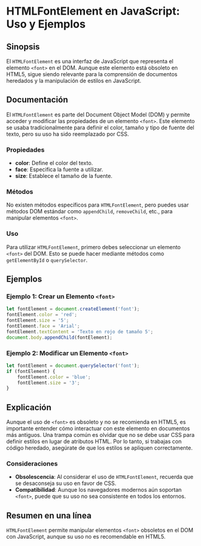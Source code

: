 <!--
Meta Description: # HTMLFontElement en JavaScript: Uso y Ejemplos ## Sinopsis El `HTMLFontElement` es una interfaz de JavaScript que representa el elemento `<font>` en ...
Meta Keywords: font, fontelement, uso, elemento, htmlfontelement
-->

# HTMLFontElement en JavaScript: Uso y Ejemplos

## Sinopsis
El `HTMLFontElement` es una interfaz de JavaScript que representa el elemento `<font>` en el DOM. Aunque este elemento está obsoleto en HTML5, sigue siendo relevante para la comprensión de documentos heredados y la manipulación de estilos en JavaScript.

## Documentación
El `HTMLFontElement` es parte del Document Object Model (DOM) y permite acceder y modificar las propiedades de un elemento `<font>`. Este elemento se usaba tradicionalmente para definir el color, tamaño y tipo de fuente del texto, pero su uso ha sido reemplazado por CSS.

### Propiedades
- **color**: Define el color del texto.
- **face**: Especifica la fuente a utilizar.
- **size**: Establece el tamaño de la fuente.

### Métodos
No existen métodos específicos para `HTMLFontElement`, pero puedes usar métodos DOM estándar como `appendChild`, `removeChild`, etc., para manipular elementos `<font>`.

### Uso
Para utilizar `HTMLFontElement`, primero debes seleccionar un elemento `<font>` del DOM. Esto se puede hacer mediante métodos como `getElementById` o `querySelector`.

## Ejemplos
### Ejemplo 1: Crear un Elemento `<font>`
```javascript
let fontElement = document.createElement('font');
fontElement.color = 'red';
fontElement.size = '5';
fontElement.face = 'Arial';
fontElement.textContent = 'Texto en rojo de tamaño 5';
document.body.appendChild(fontElement);
```

### Ejemplo 2: Modificar un Elemento `<font>`
```javascript
let fontElement = document.querySelector('font');
if (fontElement) {
    fontElement.color = 'blue';
    fontElement.size = '3';
}
```

## Explicación
Aunque el uso de `<font>` es obsoleto y no se recomienda en HTML5, es importante entender cómo interactuar con este elemento en documentos más antiguos. Una trampa común es olvidar que no se debe usar CSS para definir estilos en lugar de atributos HTML. Por lo tanto, si trabajas con código heredado, asegúrate de que los estilos se apliquen correctamente.

### Consideraciones
- **Obsolescencia**: Al considerar el uso de `HTMLFontElement`, recuerda que se desaconseja su uso en favor de CSS.
- **Compatibilidad**: Aunque los navegadores modernos aún soportan `<font>`, puede que su uso no sea consistente en todos los entornos.

## Resumen en una línea
`HTMLFontElement` permite manipular elementos `<font>` obsoletos en el DOM con JavaScript, aunque su uso no es recomendable en HTML5.